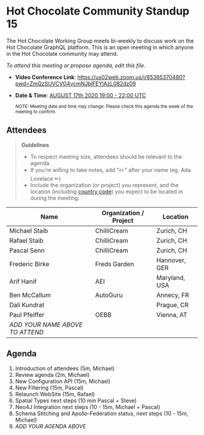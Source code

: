 # Hot Chocolate Community Standup 15

The Hot Chocolate Working Group meets bi-weekly to discuss work on the Hot Chocolate GraphQL platform. This is an open meeting in which anyone in the Hot Chocolate community may attend.

_To attend this meeting or propose agenda, edit this file._

- **Video Conference Link**: https://us02web.zoom.us/j/85365370480?pwd=ZmQzSUVCVG4vcmNJblFEYlAzL082dz09
- **Date & Time**: [AUGUST 17th 2020 19:00 - 22:00 UTC](https://www.timeanddate.com/worldclock/meetingdetails.html?year=2020&month=9&day=17&hour=19&min=0&sec=0&p1=268&p2=22&p3=224&p4=240)

  <small>_NOTE:_ Meeting date and time may change. Please check this agenda the week of the meeting to confirm.</small>

## Attendees

> **Guidelines**
>
> - To respect meeting size, attendees should be relevant to the agenda.
> - If you're willing to take notes, add "✏️" after your name (eg. Ada Lovelace ✏)
> - Include the organization (or project) you represent, and the location (including [country code](https://en.wikipedia.org/wiki/List_of_ISO_3166_country_codes#Current_ISO_3166_country_codes)) you expect to be located in during the meeting.

| Name          | Organization / Project | Location      |
| ------------- | ---------------------- | ------------- |
| Michael Staib | ChilliCream            | Zurich, CH    |
| Rafael Staib  | ChilliCream            | Zurich, CH    |
| Pascal Senn   | ChilliCream            | Zurich, CH    |
| Frederic Birke| Freds Garden           | Hannover, GER |
| Arif Hanif    | AEI                    | Maryland, USA |
| Ben McCallum  | AutoGuru               | Annecy, FR    |
| Dali Kundrat  |                        | Prague, CR    |
| Paul Pfeiffer | OEBB                   | Vienna, AT    |
| _ADD YOUR NAME ABOVE TO ATTEND_

## Agenda

1. Introduction of attendees (5m, Michael)
1. Review agenda (2m, Michael)
1. New Configuration API (15m, Michael)
1. New Filtering (15m, Pascal)
1. Relaunch WebSite (15m, Rafael)
1. Spatial Types next steps (10 min Pascal + Steve)
1. Neo4J Integration next steps (10 - 15m, Michael + Pascal)
1. Schema Stitching and Apollo-Federation status, next steps (10 - 15m, Michael)
1. _ADD YOUR AGENDA ABOVE_
